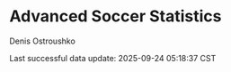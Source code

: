 # Advanced Soccer Statistics
Denis Ostroushko

<!-- gfm -->

Last successful data update: 2025-09-24 05:18:37 CST
